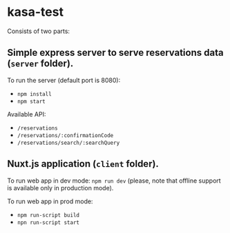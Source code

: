 # kasa-test

Consists of two parts:
## Simple express server to serve reservations data (`server` folder).

To run the server (default port is 8080):
- `npm install`
- `npm start`

Available API:
- `/reservations`
- `/reservations/:confirmationCode`
- `/reservations/search/:searchQuery`

## Nuxt.js application (`client` folder).
To run web app in dev mode: `npm run dev` (please, note that offline support is available only in production mode).

To run web app in prod mode:
- `npm run-script build`
- `npn run-script start`